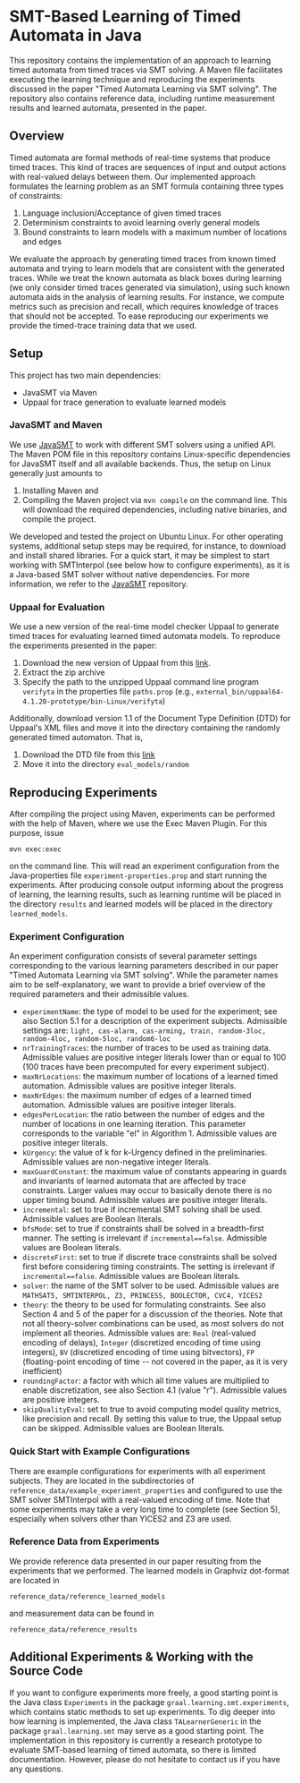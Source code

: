 # SMT-Based Learning of Timed Automata in Java

This repository contains the implementation of 
an approach to learning timed automata from timed 
traces via SMT solving. A Maven file facilitates 
executing the learning technique and reproducing 
the experiments discussed in the paper 
"Timed Automata Learning via SMT solving". 
The repository also contains reference data, 
including runtime measurement results
and learned automata, presented in the paper.

## Overview
Timed automata are formal methods of real-time 
systems that produce timed traces. This kind of 
traces are sequences of input and output actions 
with real-valued delays between them. Our implemented
approach formulates the learning problem as an 
SMT formula containing three types of constraints:
1. Language inclusion/Acceptance of given timed 
traces
2. Determinism constraints to avoid learning overly 
general models
3. Bound constraints to learn models with a maximum 
number of locations and edges

We evaluate the approach by generating timed traces
from known timed automata and trying to learn 
models that are consistent with the generated traces.
While we treat the known automata as black boxes
during learning (we only consider timed traces
generated via simulation), using such known automata
aids in the analysis of learning results. For 
instance, we compute metrics such as precision and 
recall, which requires knowledge of traces that should
not be accepted. To ease reproducing our experiments
we provide the timed-trace training data that we 
used.

## Setup
This project has two main dependencies:
* JavaSMT via Maven
* Uppaal for trace generation to evaluate learned models

### JavaSMT and Maven
We use [JavaSMT](https://github.com/sosy-lab/java-smt)
to work with different SMT solvers using a unified API.
The Maven POM file in this repository contains Linux-specific 
dependencies for JavaSMT itself and all available backends. 
Thus, the setup on Linux generally just amounts to 
1. Installing Maven and 
2. Compiling the Maven project via ```mvn compile``` on the 
command line. This will download the required dependencies, 
including native binaries, and compile the project. 

We developed and tested the project on Ubuntu Linux.
For other operating systems, additional setup steps may be
required, for instance, to download and install shared 
libraries. For a quick start, it may be simplest to start 
working with SMTInterpol (see below how to configure
experiments), as it is a Java-based SMT solver without
native dependencies. For more information, we refer to the
[JavaSMT](https://github.com/sosy-lab/java-smt) repository.

### Uppaal for Evaluation
We use a new version of the real-time model checker Uppaal
to generate timed traces for evaluating learned timed automata
models.
To reproduce the experiments presented in the paper:
1. Download the new version of Uppaal from this
[link](http://people.cs.aau.dk/~ulrik/submissions/874325/FMICS2021.zip).
2. Extract the zip archive
3. Specify the path to the unzipped Uppaal command line program ```verifyta``` 
in the properties file
```paths.prop``` (e.g., ```external_bin/uppaal64-4.1.20-prototype/bin-Linux/verifyta```)

Additionally, download version 1.1 of the Document Type Definition (DTD)
for Uppaal's XML files and move it into the directory containing the randomly
generated timed automaton. That is,
1. Download the DTD file from this [link](http://www.it.uu.se/research/group/darts/uppaal/flat-1_1.dtd)
2. Move it into the directory ```eval_models/random```

## Reproducing Experiments
After compiling the project using Maven, experiments can
be performed with the help of Maven, where we use the Exec Maven Plugin.
For this purpose, issue 
```
mvn exec:exec
```
on the command line. This will read an experiment configuration
from the Java-properties file ```experiment-properties.prop```
and start running the experiments. After producing console
output informing about the progress of learning, the learning
results, such as learning runtime will be placed in the 
directory ```results``` and learned models will be placed in 
the directory ```learned_models```.

### Experiment Configuration
An experiment configuration consists of several parameter settings
corresponding to the various learning parameters described in 
our paper "Timed Automata Learning via SMT solving". While the 
parameter names aim to be self-explanatory, we want to provide
a brief overview of the required parameters and their 
admissible values.
* ```experimentName```: the type of model to be used for the experiment;
see also Section 5.1 for a description of the experiment subjects.
Admissible settings are: ```light, cas-alarm, cas-arming, train, random-3loc,
random-4loc, random-5loc, random6-loc```
* ```nrTrainingTraces```: the number of traces to be used as training data.
Admissible values are positive integer literals lower than or equal to 100 
(100 traces have been precomputed for every experiment subject).
* ```maxNrLocations```: the maximum number of locations of a learned timed
automation. Admissible values are positive integer literals.
* ```maxNrEdges```: the maximum number of edges of a learned timed
   automation. Admissible values are positive integer literals.
* ```edgesPerLocation```: the ratio between the number of edges and the 
number of locations in one learning iteration. This parameter corresponds 
to the variable "el" in Algorithm 1.
Admissible values are positive integer literals.
* ```kUrgency```: the value of k for k-Urgency defined in the preliminaries.
Admissible values are non-negative integer literals.
* ```maxGuardConstant```: the maximum value of constants appearing in guards 
and invariants of learned automata that are affected by trace constraints. 
Larger values may occur to basically denote there is no upper timing bound.
Admissible values are positive integer literals.
* ```incremental```: set to true if incremental SMT solving shall be used.
Admissible values are Boolean literals.
* ```bfsMode```: set to true if constraints shall be solved in a breadth-first
manner. The setting is irrelevant if ```incremental==false```.
Admissible values are Boolean literals.
* ```discreteFirst```: set to true if discrete trace constraints shall be 
solved first before considering timing constraints. 
The setting is irrelevant if ```incremental==false```.
Admissible values are Boolean literals.
* ```solver```: the name of the SMT solver to be used.
Admissible values are ```MATHSAT5, SMTINTERPOL, Z3, PRINCESS, BOOLECTOR,
    CVC4, YICES2 ```
* ```theory```: the theory to be used for formulating constraints. See also
Section 4 and 5 of the paper for a discussion of the theories. Note that
not all theory-solver combinations can be used, as most solvers do not 
implement all theories. Admissible
values are: ```Real``` (real-valued encoding of delays), ```Integer``` (discretized
encoding of time using integers), ```BV``` (discretized
encoding of time using bitvectors), ```FP``` (floating-point encoding of time -- 
not covered in the paper, as it is very inefficient)
* ```roundingFactor```: a factor with which all time values are multiplied to 
enable discretization, see also Section 4.1 (value "r"). Admissible values
are positive integers.
* ```skipQualityEval```: set to true to avoid computing model quality metrics,
like precision and recall. By setting this value to true, the Uppaal setup 
can be skipped. Admissible values are Boolean literals. 

### Quick Start with Example Configurations
There are example configurations for experiments with all experiment subjects.
They are located in the subdirectories of ```reference_data/example_experiment_properties```
and configured to use the SMT solver SMTInterpol with a real-valued encoding of 
time. Note that some experiments may take a very long time to complete 
(see Section 5), especially when solvers other than YICES2 and Z3 are used. 

### Reference Data from Experiments
We provide reference data presented in our paper resulting 
from the experiments that we performed. The learned models in Graphviz 
dot-format are located in
```
reference_data/reference_learned_models
```
and measurement data can be found in
```
reference_data/reference_results
```


## Additional Experiments & Working with the Source Code 
If you want to configure experiments more freely, a good starting point
is the Java class ```Experiments``` in the package ```graal.learning.smt.experiments```,
which contains static methods to set up experiments. To dig deeper into how 
learning is implemented, the Java class ```TALearnerGeneric``` in the package
```graal.learning.smt``` may serve as a good starting point.
The implementation in this repository is currently a research prototype to
evaluate SMT-based learning of timed automata, so there is limited documentation. 
However, please do not hesitate to contact us if you have any questions. 



